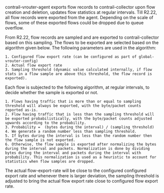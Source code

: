 contrail-vrouter-agent exports flow records to contrail-collector upon flow creation and deletion, updates flow statistics at regular intervals. Till R2.22, all flow records were exported from the agent. Depending on the scale of flows, some of these exported flows could be dropped due to queue overflow.

From R2.22, flow records are sampled and are exported to contrail-collector based on this sampling. The flows to be exported are selected based on the algorithm given below. The following parameters are used in the algorithm:

    1. Configured flow export rate (can be configured as part of global-vrouter-config)
    2. Actual flow export rate
    3. Sampling threshold (dynamic value calculated internally, if flow stats in a flow sample are above this threshold, the flow record is exported).

Each flow is subjected to the following algorithm, at regular intervals, to decide whether the sample is exported or not.
    
    1. Flows having traffic that is more than or equal to sampling threshold will always be exported, with the byte/packet counts reported as-is.
    2. Flow having traffic that is less than the sampling threshold will be exported probabilistically, with the byte/packet counts adjusted upwards according to the probability.
    3. Probability =  (bytes during the interval) / (sampling threshold)
    4. We generate a random number less than sampling threshold.
    5. If bytes during the interval is less than the random number then the flow sample is not exported.
    6. Otherwise, the flow sample is exported after normalizing the bytes during the interval and packets. Normalization is done by dividing bytes during the interval and packets during the interval with probability. This normalization is used as a heuristic to account for statistics when flow samples are dropped.

The actual flow-export-rate will be close to the configured configured export rate and whenever there is larger deviation, the sampling threshold is adjusted to bring the actual flow export rate close to configured flow export rate.